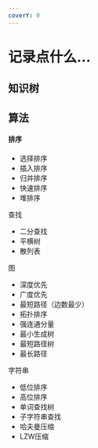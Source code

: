 ```yaml
---
coverY: 0
---
```


# 记录点什么...

## 知识树

## 算法

#### 排序

* 选择排序
* 插入排序
* 归并排序
* 快速排序
* 堆排序

查找

* 二分查找
* 平横树
* 散列表

图

* 深度优先
* 广度优先
* 最短路径（边数最少）
* 拓扑排序
* 强连通分量
* 最小生成树
* 最短路径树
* 最长路径

字符串

* 低位排序
* 高位排序
* 单词查找树
* 子字符串查找
* 哈夫曼压缩
* LZW压缩

